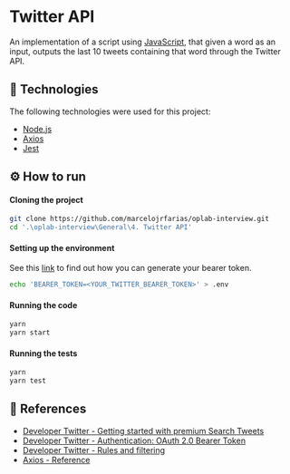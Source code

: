 # Twitter API
An implementation of a script using [JavaScript](https://developer.mozilla.org/en-US/docs/Web/JavaScript), that given a word as an input, outputs the last 10 tweets containing that word through the Twitter API.
## 🚀 Technologies
The following technologies were used for this project:
- [Node.js](https://nodejs.org/en/)
- [Axios](https://www.npmjs.com/package/axios)
- [Jest](https://jestjs.io/)
## ⚙️ How to run
#### Cloning the project
```sh
git clone https://github.com/marcelojrfarias/oplab-interview.git
cd '.\oplab-interview\General\4. Twitter API'
```
#### Setting up the environment
See this [link](https://developer.twitter.com/en/docs/basics/authentication/oauth-2-0/bearer-tokens) to find out how you can generate your bearer token.
```sh
echo 'BEARER_TOKEN=<YOUR_TWITTER_BEARER_TOKEN>' > .env
```
#### Running the code
```sh
yarn
yarn start
```
#### Running the tests
```sh
yarn
yarn test
```
## 🧾 References
- [Developer Twitter - Getting started with premium Search Tweets](https://developer.twitter.com/en/docs/tweets/search/quick-start/premium-30-day)
- [Developer Twitter - Authentication: OAuth 2.0 Bearer Token](https://developer.twitter.com/en/docs/basics/authentication/oauth-2-0/bearer-tokens)
- [Developer Twitter - Rules and filtering](https://developer.twitter.com/en/docs/tweets/rules-and-filtering/overview/standard-operators)
- [Axios - Reference](https://github.com/axios/axios)